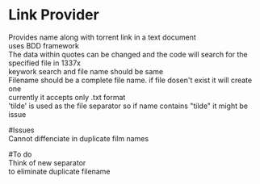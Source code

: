 # Link Provider
Provides name along with torrent link in a text document\
uses BDD framework\
The data within quotes can be changed and the code will search for the specified file in 1337x\
keywork search and file name should be same\
Filename should be a complete file name. if file dosen't exist it will create one\
currently it accepts only .txt format\
'tilde' is used as the file separator so if name contains "tilde" it might be issue 

#Issues\
Cannot diffenciate in duplicate film names

#To do\
Think of new separator\
to eliminate duplicate filename
